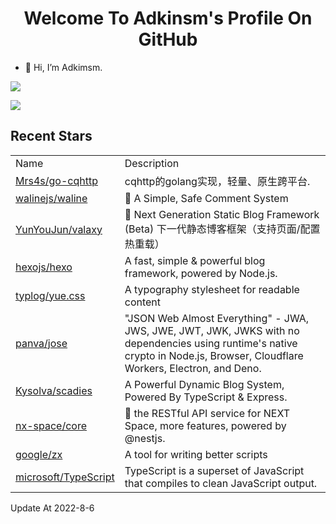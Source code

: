 <h1 align="center">Welcome To Adkinsm's Profile On GitHub</h1>

- 👋 Hi, I’m Adkimsm.

![](https://github-readme-stats.vercel.app/api?username=adkimsm&show_icons=true&count_private=true&hide=prs&theme=default_repocard)

![](https://github-readme-stats.vercel.app/api/top-langs/?username=adkimsm&layout=compact)

## Recent Stars

<table>
  <tr>
    <td>Name</td>
    <td>Description</td>
  </tr>
  
  <tr>
    <td><a href=https://github.com/Mrs4s/go-cqhttp>Mrs4s/go-cqhttp</a></td>
    <td>cqhttp的golang实现，轻量、原生跨平台.</td>
  </tr>
  <tr>
    <td><a href=https://github.com/walinejs/waline>walinejs/waline</a></td>
    <td>💬 A Simple, Safe Comment System</td>
  </tr>
  <tr>
    <td><a href=https://github.com/YunYouJun/valaxy>YunYouJun/valaxy</a></td>
    <td>🌌 Next Generation Static Blog Framework (Beta) 下一代静态博客框架（支持页面/配置热重载）</td>
  </tr>
  <tr>
    <td><a href=https://github.com/hexojs/hexo>hexojs/hexo</a></td>
    <td>A fast, simple & powerful blog framework, powered by Node.js.</td>
  </tr>
  <tr>
    <td><a href=https://github.com/typlog/yue.css>typlog/yue.css</a></td>
    <td>A typography stylesheet for readable content</td>
  </tr>
  <tr>
    <td><a href=https://github.com/panva/jose>panva/jose</a></td>
    <td>"JSON Web Almost Everything" - JWA, JWS, JWE, JWT, JWK, JWKS with no dependencies using runtime's native crypto in Node.js, Browser, Cloudflare Workers, Electron, and Deno.</td>
  </tr>
  <tr>
    <td><a href=https://github.com/Kysolva/scadies>Kysolva/scadies</a></td>
    <td>A Powerful Dynamic Blog System, Powered By TypeScript & Express.</td>
  </tr>
  <tr>
    <td><a href=https://github.com/nx-space/core>nx-space/core</a></td>
    <td>🥳 the RESTful API service for NEXT Space, more features, powered by @nestjs.</td>
  </tr>
  <tr>
    <td><a href=https://github.com/google/zx>google/zx</a></td>
    <td>A tool for writing better scripts</td>
  </tr>
  <tr>
    <td><a href=https://github.com/microsoft/TypeScript>microsoft/TypeScript</a></td>
    <td>TypeScript is a superset of JavaScript that compiles to clean JavaScript output.</td>
  </tr>
</table>

Update At 2022-8-6
